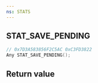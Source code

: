 ```yaml
---
ns: STATS
---
```

## STAT_SAVE_PENDING

```c
// 0x7D3A583856F2C5AC 0xC3FD3822
Any STAT_SAVE_PENDING();
```


## Return value
